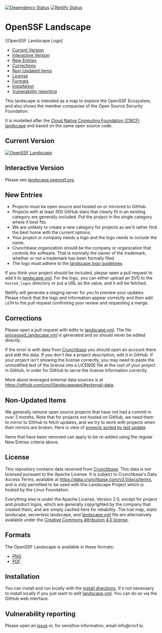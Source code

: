 [![Dependency Status][]][1] [![Netlify Status]][2]

<!-- Change to the name of your landscape -->
# OpenSSF Landscape

![OpenSSF Landscape Logo]

-   [Current Version]
-   [Interactive Version]
-   [New Entries]
-   [Corrections]
-   [Non-Updated Items]
-   [License]
-   [Formats]
-   [Installation]
-   [Vulnerability reporting]

<!-- Change to the description of your landscape -->
This landscape is intended as a map to explore the OpenSSF Ecosystem, and also shows the member companies of the Open Source Security Foundation. 

It is modelled after the [Cloud Native Computing Foundation (CNCF) landscape] and based on the same open source code.

## Current Version

[![OpenSSF Landscape][PNG]][PNG]

## Interactive Version

Please see [landscape.openssf.org].

## New Entries

-   Projects must be open source and hosted on or mirrored to GitHub.
-   Projects with at least 300 GitHub stars that clearly fit in an existing category are generally included. Put the project in the single category where it best fits.
-   We are unlikely to create a new category for projects as we'd rather find the best home with the current options.
-   Your project or company needs a logo and the logo needs to include the name.
-   Crunchbase organization should be the company or organization that controls the software. That is normally the owner of the trademark, whether or not a trademark has been formally filed.
-   The logo must adhere to the [landscape logo guidelines]

If you think your project should be included, please open a pull request to add it to [landscape.yml]. For the logo, you can either upload an SVG to the `hosted_logos` directory or put a URL as the value, and it will be fetched.

Netlify will generate a staging server for you to preview your updates. Please check that the logo and information appear correctly and then add `LGTM` to the pull request confirming your review and requesting a merge.

## Corrections

Please open a pull request with edits to [landscape.yml]. The file [processed_landscape.yml] is generated and so should never be edited directly.

If the error is with data from [Crunchbase] you should open an account there and edit the data. If you don't like a project description, edit it in GitHub. If your project isn't showing the license correctly, you may need to paste the unmodified text of the license into a LICENSE file at the root of your project in GitHub, in order for GitHub to serve the license information correctly.

More about leveraged external data sources is at https://github.com/cncf/landscapeapp\#external-data.

## Non-Updated Items

We generally remove open source projects that have not had a commit in over 3 months. Note that for projects not hosted on GitHub, we need them to mirror to GitHub to fetch updates, and we try to work with projects when their mirrors are broken. Here is view of [projects sorted by last update].

Items that have been removed can apply to be re-added using the regular New Entries criteria above.

## License

This repository contains data received from [Crunchbase]. This data is not licensed pursuant to the Apache License. It is subject to Crunchbase's Data Access Terms, available at <https://data.crunchbase.com/v3.1/docs/terms>, and is only permitted to be used with this Landscape Project which is hosted by the Linux Foundation.

Everything else is under the Apache License, Version 2.0, except for project and product logos, which are generally copyrighted by the company that created them, and are simply cached here for reliability. The trail map, static landscape, serverless landscape, and [landscape.yml] file are alternatively available under the [Creative Commons Attribution 4.0 license].

## Formats

The OpenSSF Landscape is available in these formats:

- [PNG]
- [PDF]

## Installation

You can install and run locally with the [install directions]. It's not necessary to install locally if you just want to edit [landscape.yml]. You can do so via the GitHub web interface.

## Vulnerability reporting

Please open an [issue] or, for sensitive information, email info\@cncf.io.

<!--- Update urls and references in this section -->
[Dependency Status]: https://img.shields.io/david/ossf/ossf-landscape.svg?style=flat-square
[1]: https://david-dm.org/ossf/ossf-landscape
[Netlify Status]: https://api.netlify.com/api/v1/badges/1fd42f8e-c81e-49ac-ad11-3e24e464ca10/deploy-status
[2]: https://app.netlify.com/sites/ossflandscape/deploys
[landscape.openssf.org]: https://landscape.openssf.org
[PDF]: https://landscape.openssf.org/images/landscape.pdf
[PNG]: https://landscape.openssf.org/images/landscape.png
[issue]: https://github.com/ossf/ossf-landscape/issues/new
[projects sorted by last update]: https://landscape.openssf.org/format=card-mode&grouping=no&license=open-source&sort=latest-commit
<!--- These shouldn't need updated -->
[Landscape Template Logo]: images/left-logo.svg
[Current Version]: #current-version
[Interactive Version]: #interactive-version
[New Entries]: #new-entries
[Corrections]: #corrections
[Non-Updated Items]: #non-updated-items
[License]: #license
[Formats]: #formats
[Installation]: #installation
[Vulnerability reporting]: #vulnerability-reporting
[Cloud Native Computing Foundation (CNCF) landscape]: https://landscape.cncf.io
[landscape logo guidelines]: https://github.com/cncf/landscapeapp#images
[landscape.yml]: landscape.yml
[processed_landscape.yml]: processed_landscape.yml
[Crunchbase]: https://www.crunchbase.com/
[Creative Commons Attribution 4.0 license]: https://creativecommons.org/licenses/by/4.0/
[install directions]: INSTALL.md

 
